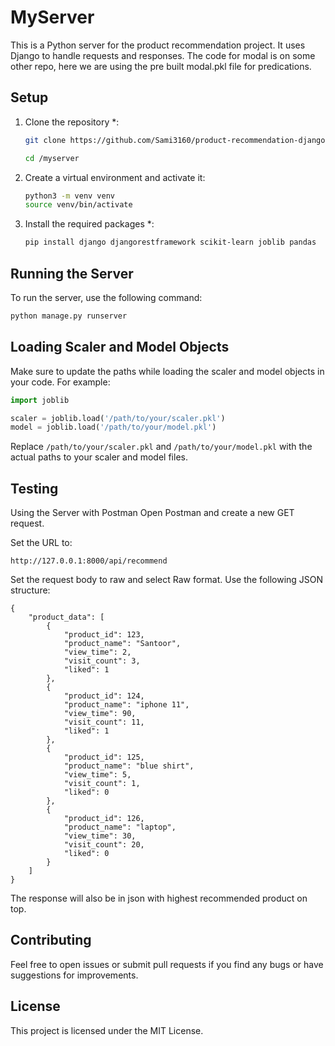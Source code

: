 # MyServer

This is a Python server for the product recommendation project. It uses Django to handle requests and responses. The code for modal is on some other repo, here we are using the pre built modal.pkl file for predications. 

## Setup

1. Clone the repository *:
    ```bash
    git clone https://github.com/Sami3160/product-recommendation-django-server.git

    cd /myserver
    ```

2. Create a virtual environment and activate it:
    ```bash
    python3 -m venv venv
    source venv/bin/activate
    ```

3. Install the required packages *:
    ```bash
    pip install django djangorestframework scikit-learn joblib pandas
    ```

## Running the Server

To run the server, use the following command:
```bash
python manage.py runserver
```

## Loading Scaler and Model Objects

Make sure to update the paths while loading the scaler and model objects in your code. For example:
```python
import joblib

scaler = joblib.load('/path/to/your/scaler.pkl')
model = joblib.load('/path/to/your/model.pkl')
```

Replace `/path/to/your/scaler.pkl` and `/path/to/your/model.pkl` with the actual paths to your scaler and model files.

## Testing
Using the Server with Postman
Open Postman and create a new GET request.

Set the URL to:
```
http://127.0.0.1:8000/api/recommend
```
Set the request body to raw and select Raw format. Use the following JSON structure:
```
{
    "product_data": [
        {
            "product_id": 123,
            "product_name": "Santoor",
            "view_time": 2,
            "visit_count": 3,
            "liked": 1
        },
        {
            "product_id": 124,
            "product_name": "iphone 11",
            "view_time": 90,
            "visit_count": 11,
            "liked": 1
        },
        {
            "product_id": 125,
            "product_name": "blue shirt",
            "view_time": 5,
            "visit_count": 1,
            "liked": 0
        },
        {
            "product_id": 126,
            "product_name": "laptop",
            "view_time": 30,
            "visit_count": 20,
            "liked": 0
        }
    ]
}
```
The response will also be in json with highest recommended product on top.
## Contributing

Feel free to open issues or submit pull requests if you find any bugs or have suggestions for improvements.

## License

This project is licensed under the MIT License.